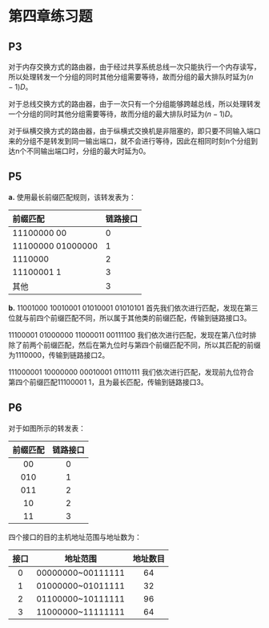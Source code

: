 # 第四章练习题

## P3

对于内存交换方式的路由器，由于经过共享系统总线一次只能执行一个内存读写，所以处理转发一个分组的同时其他分组需要等待，故而分组的最大排队时延为$(n-1)D$。

对于总线交换方式的路由器，由于一次只有一个分组能够跨越总线，所以处理转发一个分组的同时其他分组需要等待，故而分组的最大排队时延为$(n-1)D$。

对于纵横交换方式的路由器，由于纵横式交换机是非阻塞的，即只要不同输入端口来的分组不是转发到同一输出端口，就不会进行等待，因此在相同时刻n个分组到达n个不同输出端口时，分组的最大时延为0。

## P5

**a.** 使用最长前缀匹配规则，该转发表为：

| 前缀匹配          | 链路接口 |
| :---------------- | :------- |
| 11100000 00       | 0        |
| 11100000 01000000 | 1        |
| 1110000           | 2        |
| 11100001 1        | 3        |
| 其他              | 3        |

**b.** 11001000 10010001 01010001 01010101 首先我们依次进行匹配，发现在第三位就与前四个前缀匹配不同，所以属于其他类的前缀匹配，传输到链路接口3。

11100001 01000000 11000011 00111100 我们依次进行匹配，发现在第八位时排除了前两个前缀匹配，然后在第九位时与第四个前缀匹配不同，所以其匹配的前缀为1110000，传输到链路接口2。

111000001 10000000 00010001 01110111 我们依次进行匹配，发现前九位符合第四个前缀匹配11100001 1，且为最长匹配，传输到链路接口3。

## P6

对于如图所示的转发表：

| 前缀匹配 | 链路接口 |
| :------: | :------: |
|    00    |    0     |
|   010    |    1     |
|   011    |    2     |
|    10    |    2     |
|    11    |    3     |

四个接口的目的主机地址范围与地址数为：

| 接口 |     地址范围      | 地址数目 |
| :--: | :---------------: | :------: |
|  0   | 00000000~00111111 |    64    |
|  1   | 01000000~01011111 |    32    |
|  2   | 01100000~10111111 |    96    |
|  3   | 11000000~11111111 |    64    |


